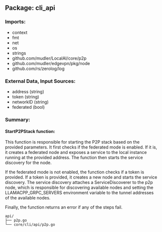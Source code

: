 ## Package: cli_api

### Imports:

- context
- fmt
- net
- os
- strings
- github.com/mudler/LocalAI/core/p2p
- github.com/mudler/edgevpn/pkg/node
- github.com/rs/zerolog/log

### External Data, Input Sources:

- address (string)
- token (string)
- networkID (string)
- federated (bool)

### Summary:

#### StartP2PStack function:

This function is responsible for starting the P2P stack based on the provided parameters. It first checks if the federated mode is enabled. If it is, it creates a federated node and exposes a service to the local instance running at the provided address. The function then starts the service discovery for the node.

If the federated mode is not enabled, the function checks if a token is provided. If a token is provided, it creates a new node and starts the service discovery. The service discovery attaches a ServiceDiscoverer to the p2p node, which is responsible for discovering available nodes and setting the LLAMACPP_GRPC_SERVERS environment variable to the tunnel addresses of the available nodes.

Finally, the function returns an error if any of the steps fail.

```
api/
├── p2p.go
└── core/cli/api/p2p.go
```

